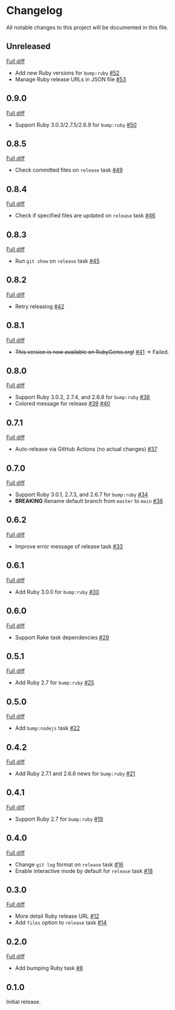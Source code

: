# Changelog

All notable changes to this project will be documented in this file.

## Unreleased

[Full diff](https://github.com/ybiquitous/aufgaben/compare/0.9.0...HEAD)

- Add new Ruby versions for `bump:ruby` [#52](https://github.com/ybiquitous/aufgaben/pull/52)
- Manage Ruby release URLs in JSON file [#53](https://github.com/ybiquitous/aufgaben/pull/53)

## 0.9.0

[Full diff](https://github.com/ybiquitous/aufgaben/compare/0.8.5...0.9.0)

- Support Ruby 3.0.3/2.7.5/2.6.9 for `bump:ruby` [#50](https://github.com/ybiquitous/aufgaben/pull/50)

## 0.8.5

[Full diff](https://github.com/ybiquitous/aufgaben/compare/0.8.4...0.8.5)

- Check committed files on `release` task [#49](https://github.com/ybiquitous/aufgaben/pull/49)

## 0.8.4

[Full diff](https://github.com/ybiquitous/aufgaben/compare/0.8.3...0.8.4)

- Check if specified files are updated on `release` task [#46](https://github.com/ybiquitous/aufgaben/pull/46)

## 0.8.3

[Full diff](https://github.com/ybiquitous/aufgaben/compare/0.8.2...0.8.3)

- Run `git show` on `release` task [#45](https://github.com/ybiquitous/aufgaben/pull/45)

## 0.8.2

[Full diff](https://github.com/ybiquitous/aufgaben/compare/0.8.1...0.8.2)

- Retry releasing [#42](https://github.com/ybiquitous/aufgaben/pull/42)

## 0.8.1

[Full diff](https://github.com/ybiquitous/aufgaben/compare/0.8.0...0.8.1)

- ~~This version is now available on RubyGems.org!~~ [#41](https://github.com/ybiquitous/aufgaben/pull/41)
  → Failed.

## 0.8.0

[Full diff](https://github.com/ybiquitous/aufgaben/compare/0.7.1...0.8.0)

- Support Ruby 3.0.2, 2.7.4, and 2.6.8 for `bump:ruby` [#38](https://github.com/ybiquitous/aufgaben/pull/38)
- Colored message for release [#39](https://github.com/ybiquitous/aufgaben/pull/39) [#40](https://github.com/ybiquitous/aufgaben/pull/40)

## 0.7.1

[Full diff](https://github.com/ybiquitous/aufgaben/compare/0.7.0...0.7.1)

- Auto-release via GitHub Actions (no actual changes) [#37](https://github.com/ybiquitous/aufgaben/pull/37)

## 0.7.0

[Full diff](https://github.com/ybiquitous/aufgaben/compare/0.6.2...0.7.0)

- Support Ruby 3.0.1, 2.7.3, and 2.6.7 for `bump:ruby` [#34](https://github.com/ybiquitous/aufgaben/pull/34)
- **BREAKING** Rename default branch from `master` to `main` [#36](https://github.com/ybiquitous/aufgaben/pull/36)

## 0.6.2

[Full diff](https://github.com/ybiquitous/aufgaben/compare/0.6.1...0.6.2)

- Improve error message of release task [#33](https://github.com/ybiquitous/aufgaben/pull/33)

## 0.6.1

[Full diff](https://github.com/ybiquitous/aufgaben/compare/0.6.0...0.6.1)

- Add Ruby 3.0.0 for `bump:ruby` [#30](https://github.com/ybiquitous/aufgaben/pull/30)

## 0.6.0

[Full diff](https://github.com/ybiquitous/aufgaben/compare/0.5.1...0.6.0)

- Support Rake task dependencies [#29](https://github.com/ybiquitous/aufgaben/pull/29)

## 0.5.1

[Full diff](https://github.com/ybiquitous/aufgaben/compare/0.5.0...0.5.1)

- Add Ruby 2.7 for `bump:ruby` [#25](https://github.com/ybiquitous/aufgaben/pull/25)

## 0.5.0

[Full diff](https://github.com/ybiquitous/aufgaben/compare/0.4.2...0.5.0)

- Add `bump:nodejs` task [#22](https://github.com/ybiquitous/aufgaben/pull/22)

## 0.4.2

[Full diff](https://github.com/ybiquitous/aufgaben/compare/0.4.1...0.4.2)

- Add Ruby 2.7.1 and 2.6.6 news for `bump:ruby` [#21](https://github.com/ybiquitous/aufgaben/pull/21)

## 0.4.1

[Full diff](https://github.com/ybiquitous/aufgaben/compare/0.4.0...0.4.1)

- Support Ruby 2.7 for `bump:ruby` [#19](https://github.com/ybiquitous/aufgaben/pull/19)

## 0.4.0

[Full diff](https://github.com/ybiquitous/aufgaben/compare/0.3.0...0.4.0)

- Change `git log` format on `release` task [#16](https://github.com/ybiquitous/aufgaben/pull/16)
- Enable interactive mode by default for `release` task [#18](https://github.com/ybiquitous/aufgaben/pull/18)

## 0.3.0

[Full diff](https://github.com/ybiquitous/aufgaben/compare/0.2.0...0.3.0)

- More detail Ruby release URL [#12](https://github.com/ybiquitous/aufgaben/pull/12)
- Add `files` option to `release` task [#14](https://github.com/ybiquitous/aufgaben/pull/14)

## 0.2.0

[Full diff](https://github.com/ybiquitous/aufgaben/compare/0.1.0...0.2.0)

- Add bumping Ruby task [#8](https://github.com/ybiquitous/aufgaben/pull/8)

## 0.1.0

Initial release.

